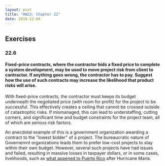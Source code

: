 ```yaml
---
layout: post
title: "HW23: Chapter 22"
date: 2019-12-04
---
```


## Exercises

### 22.6
#### Fixed-price contracts, where the contractor bids a fixed price to complete a system development, may be used to move project risk from client to contractor. If anything goes wrong, the contractor has to pay. Suggest how the use of such contracts may increase the likelihood that product risks will arise.

With fixed-price contracts, the contractor must keeps its budget underneath the negotiated price (with room for profit) for the project to be successful. This effectively creates a ceiling that cannot be crossed outside of catastrophic risks. If mismanaged, this can lead to understaffing, cutting corners, and significant time and budget constraints for the project team, all of which are serious risk factors.

An anecdotal example of this is a government organization awarding a contract to the "lowest bidder" of a project. The bureaucratic nature of Governemnt organizations leads them to prefer low-cost projects to stay within their own budget. However, several such projects have had issues and failed, resulting in massive losses in taxpayer dollars, or in some cases, livelihoods, such as [what appened to Puerto Rico](https://www.nytimes.com/2018/02/06/us/fema-contract-puerto-rico.html) after Hurricane Maria.